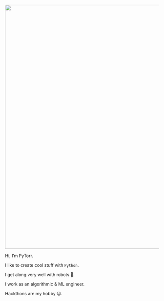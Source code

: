 <!-- ![GitHub Logo](https://github.com/PyTorr/PyTorr/blob/main/Capture.PNG) -->
<p align="center">
  <img src="https://github.com/PyTorr/PyTorr/blob/main/pytorr.jpg" width="800">
</p>


Hi, I’m PyTorr. 

I like to create cool stuff with `Python`.

I get along very well with robots 🤖.

I work as an algorithmic & ML engineer.

Hackthons are my hobby 😉.
